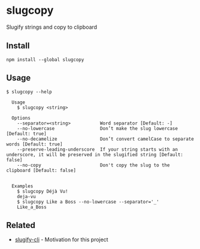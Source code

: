 # slugcopy
Slugify strings and copy to clipboard

## Install

```
npm install --global slugcopy
```

## Usage

```
$ slugcopy --help

  Usage
    $ slugcopy <string>

  Options
    --separator=<string>           Word separator [Default: -]
    --no-lowercase                 Don’t make the slug lowercase [Default: true]
    --no-decamelize                Don’t convert camelCase to separate words [Default: true]
    --preserve-leading-underscore  If your string starts with an underscore, it will be preserved in the slugified string [Default: false]
    --no-copy                      Don't copy the slug to the clipboard [Default: false]


  Examples
    $ slugcopy Déjà Vu!
    deja-vu
    $ slugcopy Like a Boss --no-lowercase --separator='_'
    Like_a_Boss
```

## Related

- [slugify-cli](https://github.com/sindresorhus/slugify-cli) - Motivation for this project
